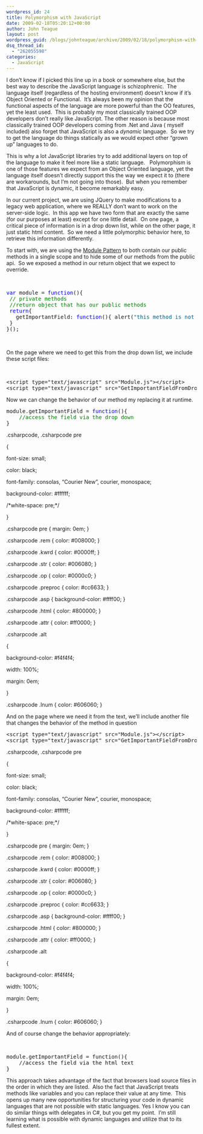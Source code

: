 ```yaml
---
wordpress_id: 24
title: Polymorphism with JavaScript
date: 2009-02-18T05:20:12+00:00
author: John Teague
layout: post
wordpress_guid: /blogs/johnteague/archive/2009/02/18/polymorphism-with-javascript.aspx
dsq_thread_id:
  - "262055598"
categories:
  - JavaScript
---
```

I don’t know if I picked this line up in a book or somewhere else, but the best way to describe the JavaScript language is schizophrenic.&#160; The language itself (regardless of the hosting environment) doesn’t know if it’s Object Oriented or Functional.&#160; It’s always been my opinion that the functional aspects of the language are more powerful than the OO features, yet the least used.&#160; This is probably my most classically trained OOP developers don’t really like JavaScript. The other reason is because most classically trained OOP developers coming from .Net and Java ( myself included) also forget that JavaScript is also a _dynamic_ language.&#160; So we try to get the language do things statically as we would expect other “grown up” languages to do.

This is why a lot JavaScript libraries try to add additional layers on top of the language to make it feel more like a static language.&#160;&#160; Polymorphism is one of those features we expect from an Object Oriented language, yet the language itself doesn’t directly support this the way we expect it to (there are workarounds, but I’m not going into those).&#160; But when you remember that JavaScript is dynamic, it become remarkably easy.

In our current project, we are using JQuery to make modifications to a legacy web application, where we REALLY don’t want to work on the server-side logic.&#160; In this app we have two form that are exactly the same (for our purposes at least) except for one little detail.&#160; On one page, a critical piece of information is in a drop down list, while on the other page, it just static html content.&#160; So we need a little polymorphic behavior here, to retrieve this information differently.

To start with, we are using the [Module Pattern](http://yuiblog.com/blog/2007/06/12/module-pattern/) to both contain our public methods in a single scope and to hide some of our methods from the public api.&#160; So we exposed a method in our return object that we expect to override.

&#160;

<div>
  <pre><span style="color: #0000ff">var</span> module = <span style="color: #0000ff">function</span>(){
 <span style="color: #008000">// private methods</span>
 <span style="color: #008000">//return object that has our public methods</span>
 <span style="color: #0000ff">return</span>{
   getImportantField: <span style="color: #0000ff">function</span>(){ alert(<span style="color: #006080">"this method is not implement, write your own"</span>}
 }
}();</pre>
</div>

&#160;

On the page where we need to get this from the drop down list, we include these script files:

&#160;

<pre><span class="kwrd">&lt;</span><span class="html">script</span> <span class="attr">type</span><span class="kwrd">="text/javascript"</span> <span class="attr">src</span><span class="kwrd">="Module.js"</span><span class="kwrd">&gt;&lt;/</span><span class="html">script</span><span class="kwrd">&gt;</span>
&lt;script type=<span class="str">"text/javascript"</span> src=<span class="str">"GetImportantFieldFromDropDown.js"</span>&gt;<span class="kwrd">&lt;/</span><span class="html">script</span><span class="kwrd">&gt;</span></pre>

Now we can change the behavior of our method my replacing it at runtime.

<div>
  <pre>module.getImportantField = <span style="color: #0000ff">function</span>(){
    <span style="color: #008000">//access the field via the drop down</span>
}</pre>
</div>

.csharpcode, .csharpcode pre
  
{
	  
font-size: small;
	  
color: black;
	  
font-family: consolas, &#8220;Courier New&#8221;, courier, monospace;
	  
background-color: #ffffff;
	  
/\*white-space: pre;\*/
  
}
  
.csharpcode pre { margin: 0em; }
  
.csharpcode .rem { color: #008000; }
  
.csharpcode .kwrd { color: #0000ff; }
  
.csharpcode .str { color: #006080; }
  
.csharpcode .op { color: #0000c0; }
  
.csharpcode .preproc { color: #cc6633; }
  
.csharpcode .asp { background-color: #ffff00; }
  
.csharpcode .html { color: #800000; }
  
.csharpcode .attr { color: #ff0000; }
  
.csharpcode .alt
  
{
	  
background-color: #f4f4f4;
	  
width: 100%;
	  
margin: 0em;
  
}
  
.csharpcode .lnum { color: #606060; }

And on the page where we need it from the text, we’ll include another file that changes the behavior of the method in question

<pre><span class="kwrd">&lt;</span><span class="html">script</span> <span class="attr">type</span><span class="kwrd">="text/javascript"</span> <span class="attr">src</span><span class="kwrd">="Module.js"</span><span class="kwrd">&gt;&lt;/</span><span class="html">script</span><span class="kwrd">&gt;</span> 
&lt;script type=<span class="str">"text/javascript"</span> src=<span class="str">"GetImportantFieldFromDropDown.js"</span>&gt;<span class="kwrd">&lt;/</span><span class="html">script</span><span class="kwrd">&gt;</span> </pre></p> 

.csharpcode, .csharpcode pre
  
{
	  
font-size: small;
	  
color: black;
	  
font-family: consolas, &#8220;Courier New&#8221;, courier, monospace;
	  
background-color: #ffffff;
	  
/\*white-space: pre;\*/
  
}
  
.csharpcode pre { margin: 0em; }
  
.csharpcode .rem { color: #008000; }
  
.csharpcode .kwrd { color: #0000ff; }
  
.csharpcode .str { color: #006080; }
  
.csharpcode .op { color: #0000c0; }
  
.csharpcode .preproc { color: #cc6633; }
  
.csharpcode .asp { background-color: #ffff00; }
  
.csharpcode .html { color: #800000; }
  
.csharpcode .attr { color: #ff0000; }
  
.csharpcode .alt
  
{
	  
background-color: #f4f4f4;
	  
width: 100%;
	  
margin: 0em;
  
}
  
.csharpcode .lnum { color: #606060; }

And of course change the behavior appropriately:

&#160;

<div>
  <pre>module.getImportantField = <span class="kwrd">function</span>(){
    <span class="rem">//access the field via the html text</span>
}</pre>
</div>

This approach takes advantage of the fact that browsers load source files in the order in which they are listed.&#160; Also the fact that JavaScript treats methods like variables and you can replace their value at any time.&#160; This opens up many new opportunities for structuring your code in dynamic languages that are not possible with static languages. Yes I know you can do similar things with delegates in C#, but you get my point.&#160; I’m still learning what is possible with dynamic languages and utilize that to its fullest extent.&#160;